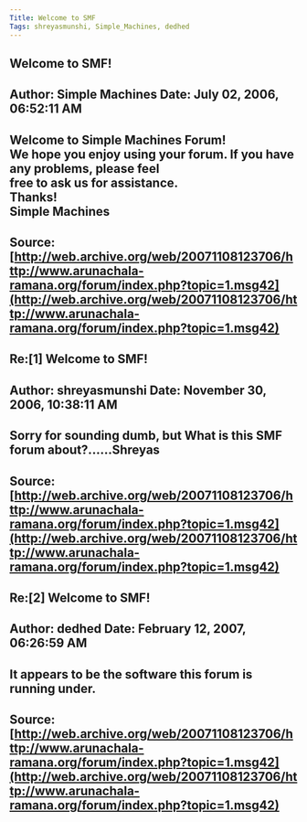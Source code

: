 ```yaml
--- 
Title: Welcome to SMF
Tags: shreyasmunshi, Simple_Machines, dedhed  
---  
```

## Welcome to SMF!  
Author: Simple Machines     Date: July 02, 2006, 06:52:11 AM  
---  
Welcome to Simple Machines Forum!   
We hope you enjoy using your forum. If you have any problems, please feel  
free to ask us for assistance.   
Thanks!   
Simple Machines
 ---  
Source:[http://web.archive.org/web/20071108123706/http://www.arunachala-ramana.org/forum/index.php?topic=1.msg42](http://web.archive.org/web/20071108123706/http://www.arunachala-ramana.org/forum/index.php?topic=1.msg42)   
---  

## Re:[1] Welcome to SMF!  
Author: shreyasmunshi       Date: November 30, 2006, 10:38:11 AM  
---  
Sorry for sounding dumb, but What is this SMF forum about?......Shreyas
 ---  
Source:[http://web.archive.org/web/20071108123706/http://www.arunachala-ramana.org/forum/index.php?topic=1.msg42](http://web.archive.org/web/20071108123706/http://www.arunachala-ramana.org/forum/index.php?topic=1.msg42)   
---  

## Re:[2] Welcome to SMF!  
Author: dedhed              Date: February 12, 2007, 06:26:59 AM  
---  
It appears to be the software this forum is running under.
 ---  
Source:[http://web.archive.org/web/20071108123706/http://www.arunachala-ramana.org/forum/index.php?topic=1.msg42](http://web.archive.org/web/20071108123706/http://www.arunachala-ramana.org/forum/index.php?topic=1.msg42)   
---  

